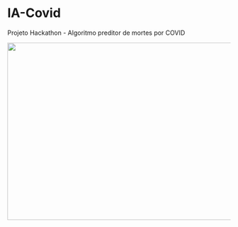 # IA-Covid
Projeto Hackathon - Algoritmo preditor de mortes por COVID

<img src="https://github.com/reglabel/IA-Covid/blob/main/Ia%20contra%20covid-19.png" width=700 height=400 />
